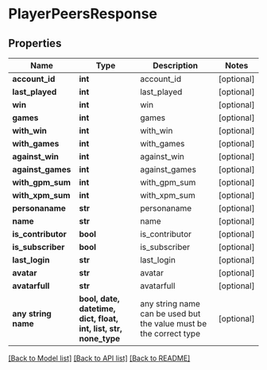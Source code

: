 # PlayerPeersResponse


## Properties
Name | Type | Description | Notes
------------ | ------------- | ------------- | -------------
**account_id** | **int** | account_id | [optional] 
**last_played** | **int** | last_played | [optional] 
**win** | **int** | win | [optional] 
**games** | **int** | games | [optional] 
**with_win** | **int** | with_win | [optional] 
**with_games** | **int** | with_games | [optional] 
**against_win** | **int** | against_win | [optional] 
**against_games** | **int** | against_games | [optional] 
**with_gpm_sum** | **int** | with_gpm_sum | [optional] 
**with_xpm_sum** | **int** | with_xpm_sum | [optional] 
**personaname** | **str** | personaname | [optional] 
**name** | **str** | name | [optional] 
**is_contributor** | **bool** | is_contributor | [optional] 
**is_subscriber** | **bool** | is_subscriber | [optional] 
**last_login** | **str** | last_login | [optional] 
**avatar** | **str** | avatar | [optional] 
**avatarfull** | **str** | avatarfull | [optional] 
**any string name** | **bool, date, datetime, dict, float, int, list, str, none_type** | any string name can be used but the value must be the correct type | [optional]

[[Back to Model list]](../README.md#documentation-for-models) [[Back to API list]](../README.md#documentation-for-api-endpoints) [[Back to README]](../README.md)


